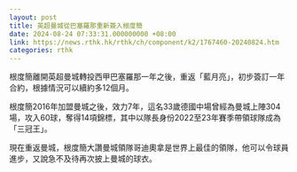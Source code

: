 ```yaml
---
layout: post
title: 英超曼城從巴塞羅那重新簽入根度簡
date: 2024-08-24 07:33:31.000000000 +08:00
link: https://news.rthk.hk/rthk/ch/component/k2/1767460-20240824.htm
categories: rthk
---
```


根度簡離開英超曼城轉投西甲巴塞羅那一年之後，重返「藍月亮」，初步簽訂一年合約，根據情況可以續約多12個月。

根度簡2016年加盟曼城之後，效力7年，這名33歲德國中場曾經為曼城上陣304場，攻入60球，奪得14項錦標，其中以隊長身份2022至23年賽季帶領球隊成為「三冠王」。

現在重返曼城，根度簡大讚曼城領隊哥迪奧拿是世界上最佳的領隊，他可以令球員進步，又說急不及待再次披上曼城的球衣。
